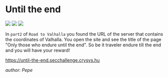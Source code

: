 # Until the end
![](https://img.shields.io/badge/Road%20to%20Valhalla-gray)
![](https://img.shields.io/badge/part%203-gray)
![](https://img.shields.io/badge/medium-gray)

In `part2` of `Road to Valhalla` you found the URL of the server that contains the coordinates of Valhalla. You open the site and see the title of the page "Only those who endure until the end". So be it traveler endure till the end and you will have your reward!

https://until-the-end.secchallenge.crysys.hu

*author: Pepe*